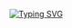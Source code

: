 [![Typing SVG](https://readme-typing-svg.demolab.com/?lines=My+name+is+Filippe;Second+line+of+text)](https://git.io/typing-svg)
